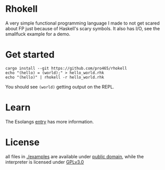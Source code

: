 # Rhokell
A very simple functional programming language I made to not get scared about FP just because of Haskell's scary symbols.
It also has I/O, see the smallfuck example for a demo.

# Get started
```shell
cargo install --git https://github.com/pro465/rhokell
echo "(hello) = (world);" > hello_world.rhk
echo "(hello)" | rhokell -r hello_world.rhk
```
You should see `(world)` getting output on the REPL.

# Learn
The Esolangs [entry](https://esolangs.org/wiki/Rhokell) has more information.

# License 
all files in [./examples](./examples) are available under [public domain](https://creativecommons.org/publicdomain/zero/1.0/), while the interpreter is licensed under [GPLv3.0](/LICENSE)
